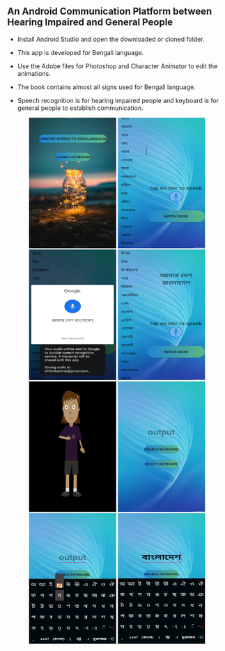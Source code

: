 ## An Android Communication Platform between Hearing Impaired and General People

- Install Android Studio and open the downloaded or cloned folder.

- This app is developed for Bengali language.

- Use the Adobe files for Photoshop and Character Animator to edit the animations.

- The book contains almost all signs used for Bengali language.

- Speech recognition is for hearing impaired people and keyboard is for general people to establish communication.

<p align="center">
<img src="fig1.png" alt="drawing" width="200" height=300 />
<img src="fig2.png" alt="drawing" width="200" height=300 />
<img src="fig3.png" alt="drawing" width="200" height=300 />
<img src="fig4.png" alt="drawing" width="200" height=300 />
<img src="fig5.png" alt="drawing" width="200" height=300 />
<img src="fig6.png" alt="drawing" width="200" height=300 />
<img src="fig7.png" alt="drawing" width="200" height=300 />
<img src="fig8.png" alt="drawing" width="200" height=300 />
</p>
